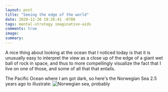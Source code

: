 ```yaml
---
layout: post
title: "Seeing the edge of the world"
date: 2020-12-30 19:26:41 -0700
tags: mental-strategy imaginative-aids
comments: true
image:
summary:
---
```

A nice thing about looking at the ocean that I noticed today is that it is unusually easy to interpret the view as a close up of the edge of a giant wet ball of rock in space, and thus to more compellingly visualize the fact that I live on one of those, and some of all that that entails.

The Pacific Ocean where I am got dark, so here's the Norwegian Sea 2.5 years ago to illustrate:
![Norwegian sea, probably](https://hosting.photobucket.com/images/i/katjasgrace/IMG_20180610_234802.jpg)
